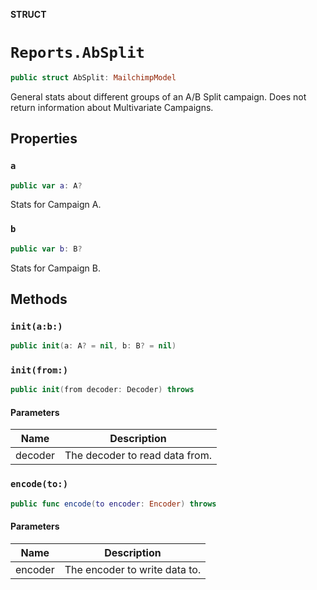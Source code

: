 **STRUCT**

# `Reports.AbSplit`

```swift
public struct AbSplit: MailchimpModel
```

General stats about different groups of an A/B Split campaign. Does not return information about Multivariate Campaigns.

## Properties
### `a`

```swift
public var a: A?
```

Stats for Campaign A.

### `b`

```swift
public var b: B?
```

Stats for Campaign B.

## Methods
### `init(a:b:)`

```swift
public init(a: A? = nil, b: B? = nil)
```

### `init(from:)`

```swift
public init(from decoder: Decoder) throws
```

#### Parameters

| Name | Description |
| ---- | ----------- |
| decoder | The decoder to read data from. |

### `encode(to:)`

```swift
public func encode(to encoder: Encoder) throws
```

#### Parameters

| Name | Description |
| ---- | ----------- |
| encoder | The encoder to write data to. |